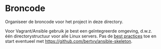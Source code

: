 # Broncode

Organiseer de broncode voor het project in deze directory.

Voor Vagrant/Ansible gebruik je best een geïntegreerde omgeving, d.w.z. één directorystructuur voor alle Linux servers. Pas de [best practices](https://docs.ansible.com/ansible/latest/user_guide/playbooks_best_practices.html) toe en start eventueel met <https://github.com/bertvv/ansible-skeleton>.